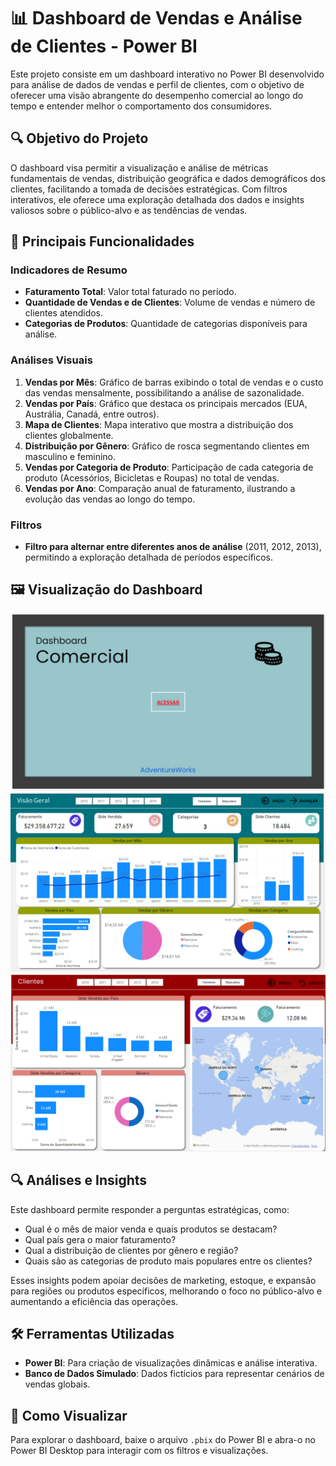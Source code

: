 # 📊 Dashboard de Vendas e Análise de Clientes - Power BI

Este projeto consiste em um dashboard interativo no Power BI desenvolvido para análise de dados de vendas e perfil de clientes, com o objetivo de oferecer uma visão abrangente do desempenho comercial ao longo do tempo e entender melhor o comportamento dos consumidores.

## 🔍 Objetivo do Projeto
O dashboard visa permitir a visualização e análise de métricas fundamentais de vendas, distribuição geográfica e dados demográficos dos clientes, facilitando a tomada de decisões estratégicas. Com filtros interativos, ele oferece uma exploração detalhada dos dados e insights valiosos sobre o público-alvo e as tendências de vendas.

## 🎯 Principais Funcionalidades

### Indicadores de Resumo
- **Faturamento Total**: Valor total faturado no período.
- **Quantidade de Vendas e de Clientes**: Volume de vendas e número de clientes atendidos.
- **Categorias de Produtos**: Quantidade de categorias disponíveis para análise.

### Análises Visuais
1. **Vendas por Mês**: Gráfico de barras exibindo o total de vendas e o custo das vendas mensalmente, possibilitando a análise de sazonalidade.
2. **Vendas por País**: Gráfico que destaca os principais mercados (EUA, Austrália, Canadá, entre outros).
3. **Mapa de Clientes**: Mapa interativo que mostra a distribuição dos clientes globalmente.
4. **Distribuição por Gênero**: Gráfico de rosca segmentando clientes em masculino e feminino.
5. **Vendas por Categoria de Produto**: Participação de cada categoria de produto (Acessórios, Bicicletas e Roupas) no total de vendas.
6. **Vendas por Ano**: Comparação anual de faturamento, ilustrando a evolução das vendas ao longo do tempo.

### Filtros
- **Filtro para alternar entre diferentes anos de análise** (2011, 2012, 2013), permitindo a exploração detalhada de períodos específicos.

## 🖼️ Visualização do Dashboard
![](https://github.com/cesariafrate/dashboard-de-vendas/blob/main/Pagina%20Home_dashboard.PNG)
![](https://github.com/cesariafrate/dashboard-de-vendas/blob/main/Pagina%20Visao%20Geral_dashboard.PNG)
![](https://github.com/cesariafrate/dashboard-de-vendas/blob/main/Pagina%20Clientes_dashboard.PNG)

## 🔍 Análises e Insights
Este dashboard permite responder a perguntas estratégicas, como:
- Qual é o mês de maior venda e quais produtos se destacam?
- Qual país gera o maior faturamento?
- Qual a distribuição de clientes por gênero e região?
- Quais são as categorias de produto mais populares entre os clientes?

Esses insights podem apoiar decisões de marketing, estoque, e expansão para regiões ou produtos específicos, melhorando o foco no público-alvo e aumentando a eficiência das operações.

## 🛠️ Ferramentas Utilizadas
- **Power BI**: Para criação de visualizações dinâmicas e análise interativa.
- **Banco de Dados Simulado**: Dados fictícios para representar cenários de vendas globais.

## 📌 Como Visualizar
Para explorar o dashboard, baixe o arquivo `.pbix` do Power BI e abra-o no Power BI Desktop para interagir com os filtros e visualizações.
